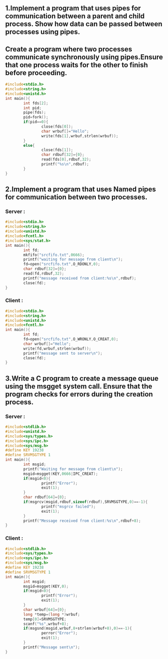 ## 1.Implement a program that uses pipes for communication between a parent and child process. Show how data can be passed between processes using pipes.
## Create a program where two processes communicate synchronously using pipes.Ensure that one process waits for the other to finish before proceeding.
```c
#include<stdio.h>
#include<string.h>
#include<unistd.h>
int main(){
        int fds[2];
        int pid;
        pipe(fds);
        pid=fork();
        if(pid==0){
                close(fds[0]);
                char wrbuf[]="Hello";
                write(fds[1],wrbuf,strlen(wrbuf));
        }
        else{
                close(fds[1]);
                char rdbuf[32]={0};
                read(fds[0],rdbuf,32);
                printf("%s\n",rdbuf);
        }
}
```

## 2.Implement a program that uses Named pipes for communication between two processes.
### Server :
```c
#include<stdio.h>
#include<string.h>
#include<unistd.h>
#include<fcntl.h>
#include<sys/stat.h>
int main(){
        int fd;
        mkfifo("srcfifo.txt",0666);
        printf("waiting for message from client\n");
        fd=open("srcfifo.txt",O_RDONLY,0);
        char rdbuf[32]={0};
        read(fd,rdbuf,32);
        printf("message received from client:%s\n",rdbuf);
        close(fd);
}
```
### Client :
```c
#include<stdio.h>
#include<string.h>
#include<unistd.h>
#include<fcntl.h>
int main(){
        int fd;
        fd=open("srcfifo.txt",O_WRONLY,O_CREAT,0);
        char wrbuf[]="Hello";
        write(fd,wrbuf,strlen(wrbuf));
        printf("message sent to server\n");
        close(fd);
}
```

## 3.Write a C program to create a message queue using the msgget system call. Ensure that the program checks for errors during the creation process.
### Server :
```c
#include<stdlib.h>
#include<unistd.h>
#include<sys/types.h>
#include<sys/ipc.h>
#include<sys/msg.h>
#define KEY 19238
#define SRVMSGTYPE 1
int main(){
        int msgid;
        printf("Waiting for message from client\n");
        msgid=msgget(KEY,0666|IPC_CREAT);
        if(msgid<0){
                printf("Error");
                exit(1);
        }
        char rdbuf[64]={0};
        if(msgrcv(msgid,rdbuf,sizeof(rdbuf),SRVMSGTYPE,0)==-1){
                printf("msgrcv failed");
                exit(1);
        }
        printf("Message received from client:%s\n",rdbuf+8);
}
```
### Client :
```c
#include<stdlib.h>
#include<sys/types.h>
#include<sys/ipc.h>
#include<sys/msg.h>
#define KEY 19238
#define SRVMSGTYPE 1
int main(){
        int msgid;
        msgid=msgget(KEY,0);
        if(msgid<0){
                printf("Error");
                exit(1);
        }
        char wrbuf[64]={0};
        long *temp=(long *)wrbuf;
        temp[0]=SRVMSGTYPE;
        scanf("%s",wrbuf+8);
        if(msgsnd(msgid,wrbuf,8+strlen(wrbuf+8),0)==-1){
                perror("Error");
                exit(1);
        }
        printf("Message sent\n");
}
```


